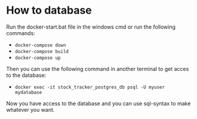 # How to database

Run the docker-start.bat file in the windows cmd or run the following commands:
- <code>docker-compose down</code>
- <code>docker-compose build</code>
- <code>docker-compose up</code>

Then you can use the following command in another terminal to get acces to the database:
- <code>docker exec -it stock_tracker_postgres_db psql -U myuser mydatabase</code>

Now you have access to the database and you can use sql-syntax to make whatever you want.